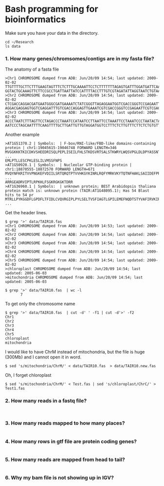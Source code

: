 # Bash programming for bioinformatics

Make sure you have your data in the directory.
```
cd ~/Research
ls data
```

### 1. How many genes/chromsomes/contigs are in my fasta file?

The anatomy of a fasta file
```
>Chr1 CHROMOSOME dumped from ADB: Jun/20/09 14:54; last updated: 2009-02-02
TTGTTTTGCTTCTTTGAAGTAGTTTCTCTTTGCAAAATTCCTCTTTTTTTAGAGTGATTTGGATGATTCAAGACTTCTC
GGTACTGCAAAGTTCTTCCGCCTGATTAATTATCCATTTTACCTTTGTCGTAGATATTAGGTAATCTGTAAGTCAACTC
>Chr2 CHROMOSOME dumped from ADB: Jun/20/09 14:54; last updated: 2009-02-02
CTCGACCAGGACGATGAATGGGCGATGAAAATCTATCGGGTTAGAGGAATGGTCGACCGGGTCCGAGAATTCGTCGACC
AGGACGAGGAGTGGTCGAGGATTTGTCGACCAGGAGTTGAAATCGTCGACCGGGTCCGAGAATTCGTCGACCAGGACGG
>Chr3 CHROMOSOME dumped from ADB: Jun/20/09 14:54; last updated: 2009-02-02
ACCCTAATCTTTAGTTCCTAGACCCTAAATCCATAATCCTTAATTCCTAAATTCCTAAATCCCTAATACTAAATCTCTA
AATCCCTAGCAATTTTCAAGTTTTGCTTGATTGTTGTAGGATGGTCCTTTCTCTTGTTTCTTCTCTGTGTTGTTGAGAT
```

Another example
```
>AT1G51370.2 | Symbols:  | F-box/RNI-like/FBD-like domains-containing protein | chr1:19045615-19046748 FORWARD LENGTH=346
MVGGKKKTKICDKVSHEEDRISQLPEPLISEILFHLSTKDSVRTSALSTKWRYLWQSVPGLDLDPYASSNTNTIVSFVES
...
EMLPTLLESCPKLESLILVMSSFNPS
>AT1G50920.1 | Symbols:  | Nucleolar GTP-binding protein | chr1:18870555-18872570 FORWARD LENGTH=671
MVQYNFKRITVVPNGKEFVDIILSRTQRQTPTVVHKGYKINRLRQFYMRKVKYTQTNFHAKLSAIIDEFPRLEQIHPFYG
...
ARRGEADRVIPTLRPKHLFSGKRGKGKTDRR
>AT1G36960.1 | Symbols:  | unknown protein; BEST Arabidopsis thaliana protein match is: unknown protein (TAIR:AT1G48095.1); Has 54 Blast hits to 54 pr
MTRLLPYKGGDFLGPDFLTFIDLCVQVRGIPLPYLSELTVSFIAGTLGPILEMEFNQDTSTYVAFIRVKIRLVFIDRLRF
...
```

Get the header lines.

```
$ grep '>' data/TAIR10.fas 
>Chr1 CHROMOSOME dumped from ADB: Jun/20/09 14:53; last updated: 2009-02-02
>Chr2 CHROMOSOME dumped from ADB: Jun/20/09 14:54; last updated: 2009-02-02
>Chr3 CHROMOSOME dumped from ADB: Jun/20/09 14:54; last updated: 2009-02-02
>Chr4 CHROMOSOME dumped from ADB: Jun/20/09 14:54; last updated: 2009-02-02
>Chr5 CHROMOSOME dumped from ADB: Jun/20/09 14:54; last updated: 2009-02-02
>chloroplast CHROMOSOME dumped from ADB: Jun/20/09 14:54; last updated: 2005-06-03
>mitochondria CHROMOSOME dumped from ADB: Jun/20/09 14:54; last updated: 2005-06-03

$ grep '>' data/TAIR10.fas  | wc -l
       7
```

To get only the chromosome name
```
$ grep '>' data/TAIR10.fas  | cut -d' ' -f1 | cut -d'>' -f2
Chr1
Chr2
Chr3
Chr4
Chr5
chloroplast
mitochondria
```

I would like to have ChrM instead of mitochondria, but the file is huge (300Mb) and I cannot open it in word. 
```
$ sed 's/mitochondria/ChrM/' < data/TAIR10.fas  > data/TAIR10.new.fas
```

Oh, I forget chloroplast
```
$ sed 's/mitochondria/ChrM/' < Test.fas | sed 's/chloroplast/ChrC/' > Test1.fas
```


### 2. How many reads in a fastq file?

```


```

### 3. How many reads mapped to how many places?

```
```

### 4. How many rows in gtf file are protein coding genes?

```
```

### 5. How many reads are mapped from head to tail?

```
```

### 6. Why my bam file is not showing up in IGV?

```
```
